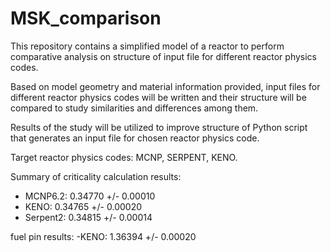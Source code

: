 # MSK_comparison

This repository contains a simplified model of a reactor to perform comparative
analysis on structure of input file for different reactor physics codes.

Based on model geometry and material information provided, input files for
different reactor physics codes will be written and their structure will be
compared to study similarities and differences among them.

Results of the study will be utilized to improve structure of Python script
that generates an input file for chosen reactor physics code.

Target reactor physics codes: MCNP, SERPENT, KENO.

Summary of criticality calculation results:


- MCNP6.2:  0.34770 +/- 0.00010
- KENO:    0.34765 +/- 0.00020
- Serpent2: 0.34815 +/- 0.00014 

fuel pin results:
-KENO:  1.36394 +/- 0.00020



